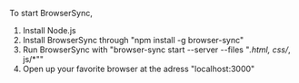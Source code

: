 To start BrowserSync,

1. Install Node.js
2. Install BrowserSync through "npm install -g browser-sync"
3. Run BrowserSync with "browser-sync start --server --files "*.html, css/*, js/*""
4. Open up your favorite browser at the adress "localhost:3000"
